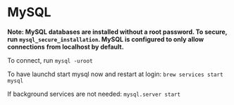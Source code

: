 # MySQL

**Note: MySQL databases are installed without a root password. To secure, run**
**`mysql_secure_installation`. MySQL is configured to only allow connections**
**from localhost by default.**

To connect, run `mysql -uroot`

To have launchd start mysql now and restart at login:
`brew services start mysql`

If background services are not needed: `mysql.server start`
